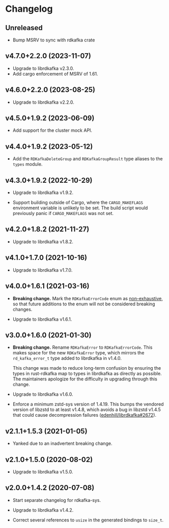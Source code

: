 # Changelog

## Unreleased
* Bump MSRV to sync with rdkafka crate

## v4.7.0+2.2.0 (2023-11-07)

* Upgrade to librdkafka v2.3.0.
* Add cargo enforcement of MSRV of 1.61.

## v4.6.0+2.2.0 (2023-08-25)

* Upgrade to librdkafka v2.2.0.

## v4.5.0+1.9.2 (2023-06-09)

* Add support for the cluster mock API.

## v4.4.0+1.9.2 (2023-05-12)

* Add the `RDKafkaDeleteGroup` and `RDKafkaGroupResult` type aliases to the
  `types` module.

## v4.3.0+1.9.2 (2022-10-29)

* Upgrade to librdkafka v1.9.2.

* Support building outside of Cargo, where the `CARGO_MAKEFLAGS` environment
  variable is unlikely to be set. The build script would previously panic if
  `CARGO_MAKEFLAGS` was not set.

## v4.2.0+1.8.2 (2021-11-27)

* Upgrade to librdkafka v1.8.2.

## v4.1.0+1.7.0 (2021-10-16)

* Upgrade to librdkafka v1.7.0.

## v4.0.0+1.6.1 (2021-03-16)

* **Breaking change.** Mark the `RDKafkaErrorCode` enum as [non-exhaustive], so
  that future additions to the enum will not be considered breaking changes.

* Upgrade to librdkafka v1.6.1.

## v3.0.0+1.6.0 (2021-01-30)

* **Breaking change.** Rename `RDKafkaError` to `RDKafkaErrorCode`. This makes
  space for the new `RDKafkaError` type, which mirrors the `rd_kafka_error_t`
  type added to librdkafka in v1.4.0.

  This change was made to reduce long-term confusion by ensuring the types in
  rust-rdkafka map to types in librdkafka as directly as possible. The
  maintainers apologize for the difficulty in upgrading through this change.

* Upgrade to librdkafka v1.6.0.

* Enforce a minimum zstd-sys version of 1.4.19. This bumps the vendored version
  of libzstd to at least v1.4.8, which avoids a bug in libzstd v1.4.5 that could
  cause decompression failures ([edenhill/librdkafka#2672]).

## v2.1.1+1.5.3 (2021-01-05)

* Yanked due to an inadvertent breaking change.

## v2.1.0+1.5.0 (2020-08-02)

* Upgrade to librdkafka v1.5.0.

## v2.0.0+1.4.2 (2020-07-08)

* Start separate changelog for rdkafka-sys.

* Upgrade to librdkafka v1.4.2.

* Correct several references to `usize` in the generated bindings to `size_t`.

[edenhill/librdkafka#2672]: https://github.com/edenhill/librdkafka/issues/2672
[edenhill/librdkafka#3249]: https://github.com/edenhill/librdkafka/issues/3249
[non-exhaustive]: https://doc.rust-lang.org/reference/attributes/type_system.html#the-non_exhaustive-attribute

